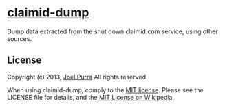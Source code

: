 # [claimid-dump](https://github.com/joelpurra/claimid-dump)

Dump data extracted from the shut down claimid.com service, using other sources.



## License

Copyright (c) 2013, [Joel Purra](http://joelpurra.com/) All rights reserved.

When using claimid-dump, comply to the [MIT license](http://joelpurra.mit-license.org/2013). Please see the LICENSE file for details, and the [MIT License on Wikipedia](http://en.wikipedia.org/wiki/MIT_License).
